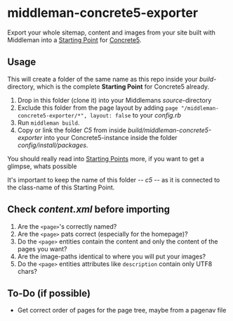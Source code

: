 # middleman-concrete5-exporter

Export your whole sitemap, content and images from your site built with Middleman into a [Starting Point](http://andrewembler.com/posts/concrete5-5.5-content-import-format-sample-content-and-starting/) for [Concrete5](http://www.concrete5.org/).


## Usage

This will create a folder of the same name as this repo inside your *build*-directory, which is the complete **Starting Point** for Concrete5 already. 

1. Drop in this folder (clone it) into your Middlemans *source*-directory
2. Exclude this folder from the page layout by adding `page "/middleman-concrete5-exporter/*", layout: false` to your *config.rb*
3. Run `middleman build`.
4. Copy or link the folder *C5* from inside *build/middleman-concrete5-exporter* into your Concrete5-instance inside the folder *config/install/packages*.

You should really read into [Starting Points](http://andrewembler.com/posts/concrete5-5.5-content-import-format-sample-content-and-starting/) more, if you want to get a glimpse, whats possible

It's important to keep the name of this folder -- *c5* -- as it is
connected to the class-name of this Starting Point.


## Check *content.xml* before importing

1. Are the `<page>`'s correctly named?
2. Are the `<page>` pats correct (especially for the homepage)?
3. Do the `<page>` entities contain the content and only the content of the pages you want? 
4. Are the image-paths identical to where you will put your images?
5. Do the `<page>` entities attributes like `description` contain only UTF8 chars?


## To-Do (if possible)
- Get correct order of pages for the page tree, maybe from a pagenav file
